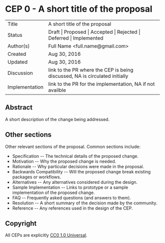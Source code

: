 # CEP 0 - A short title of the proposal

<table>
<tr><td> Title </td><td> A short title of the proposal </td>
<tr><td> Status </td><td> Draft | Proposed | Accepted | Rejected | Deferred | Implemented </td></tr>
<tr><td> Author(s) </td><td> Full Name &lt;full.name@gmail.com&gt;</td></tr>
<tr><td> Created </td><td> Aug 30, 2016</td></tr>
<tr><td> Updated </td><td> Aug 30, 2016</td></tr>
<tr><td> Discussion </td><td> link to the PR where the CEP is being discussed, NA is circulated initially </td></tr>
<tr><td> Implementation </td><td> link to the PR for the implementation, NA if not availble </td></tr>
</table>

## Abstract

A short description of the change being addressed.

## Other sections

Other relevant sections of the proposal.  Common sections include:

* Specification -- The technical details of the proposed change.
* Motivation -- Why the proposed change is needed.
* Rationale -- Why particular decisions were made in the proposal.
* Backwards Compatibility -- Will the proposed change break existing
  packages or workflows.
* Alternatives -- Any alternatives considered during the design.
* Sample Implementation -- Links to prototype or a sample implementation of
  the proposed change.
* FAQ -- Frequently asked questions (and answers to them).
* Resolution -- A short summary of the decision made by the community.
* Reference -- Any references used in the design of the CEP.

## Copyright

All CEPs are explicitly [CC0 1.0 Universal](https://creativecommons.org/publicdomain/zero/1.0/).
